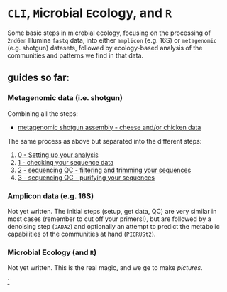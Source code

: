 # `CLI`, `M`icro`b`ial `E`cology, and `R`


Some basic steps in microbial ecology, focusing on the processing of `2ndGen` Illumina `fastq` data, into either `amplicon` (e.g. 16S) or `metagenomic` (e.g. shotgun) datasets, followed by ecology-based analysis of the communities and patterns we find in that data.


## guides so far:

### Metagenomic data (i.e. shotgun)

Combining all the steps:

  * <a href="documents/shotgun_assembly.html">metagenomic shotgun assembly - cheese and/or chicken data</a>


The same process as above but separated into the different steps:

  1. <a href="/documents/0.setup.html">0 - Setting up your analysis</a>
  2. <a href="/documents/1.checkdata.html">1 - checking your sequence data</a>
  3. <a href="/documents/2.seqcleaning.html">2 - sequencing QC - filtering and trimming your sequences</a>
  4. <a href="/documents/3.seqpurity.html">3 - sequencing QC - purifying your sequences</a>


### Amplicon data (e.g. 16S)

Not yet written. The initial steps (setup, get data, QC) are very similar in most cases (remember to cut off your primers!), but are followed by a denoising step (`DADA2`) and optionally an attempt to predict the metabolic capabilities of the communities at hand (`PICRUSt2`).


### Microbial Ecology (and `R`)

Not yet written. This is the real magic, and we ge to make _pictures_.



  <a href="documents/climber_todo.html">`</a>
